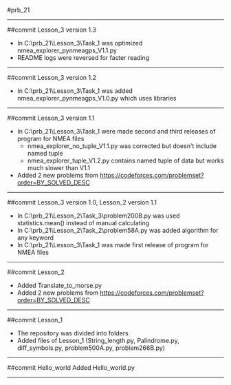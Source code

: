 #prb_21
____
##commit Lesson_3 version 1.3
+ In C:\prb_21\Lesson_3\Task_1 was optimized nmea_explorer_pynmeagps_V1.1.py
+ README logs were reversed for faster reading
----
##commit Lesson_3 version 1.2
+ In C:\prb_21\Lesson_3\Task_1 was added nmea_explorer_pynmeagps_V1.0.py which uses libraries
----
##commit Lesson_3 version 1.1
+ In C:\prb_21\Lesson_3\Task_1 were made second and third releases of program for NMEA files
  - nmea_explorer_no_tuple_V1.1.py was corrected but doesn't include named tuple
  - nmea_explorer_tuple_V1.2.py contains named tuple of data but works much slower than V1.1
+ Added 2 new problems from https://codeforces.com/problemset?order=BY_SOLVED_DESC
----
##commit Lesson_3 version 1.0, Lesson_2 version 1.1
+ In C:\prb_21\Lesson_2\Task_3\problem200B.py was used statistics.mean()
  instead of manual calculating
+ In C:\prb_21\Lesson_2\Task_2\problem58A.py was added algorithm for any keyword
+ In C:\prb_21\Lesson_3\Task_1 was made first release of program for NMEA files
----
##commit Lesson_2
+ Added Translate_to_morse.py
+ Added 2 new problems from https://codeforces.com/problemset?order=BY_SOLVED_DESC
----
##commit Lesson_1
+ The repository was divided into folders
+ Added files of Lesson_1 (String_length.py, Palindrome.py, diff_symbols.py, problem500A.py, problem266B.py)
----
##commit Hello_world
Added Hello_world.py
____
